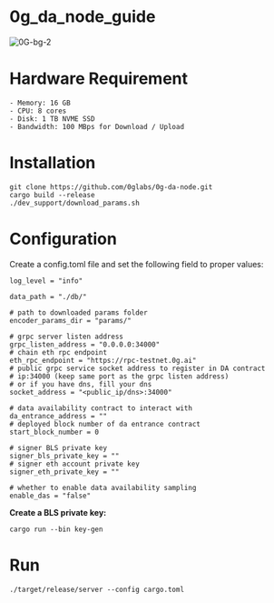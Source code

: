# 0g_da_node_guide


![0G-bg-2](https://github.com/user-attachments/assets/b7c95ef3-638e-487f-bb2f-98b872e9d5af)

# Hardware Requirement
```
- Memory: 16 GB
- CPU: 8 cores
- Disk: 1 TB NVME SSD
- Bandwidth: 100 MBps for Download / Upload
```

# Installation
```
git clone https://github.com/0glabs/0g-da-node.git
cargo build --release
./dev_support/download_params.sh
```

# Configuration
Create a config.toml file and set the following field to proper values:
```
log_level = "info"

data_path = "./db/"

# path to downloaded params folder
encoder_params_dir = "params/" 

# grpc server listen address
grpc_listen_address = "0.0.0.0:34000"
# chain eth rpc endpoint
eth_rpc_endpoint = "https://rpc-testnet.0g.ai"
# public grpc service socket address to register in DA contract
# ip:34000 (keep same port as the grpc listen address)
# or if you have dns, fill your dns
socket_address = "<public_ip/dns>:34000"

# data availability contract to interact with
da_entrance_address = ""
# deployed block number of da entrance contract
start_block_number = 0

# signer BLS private key
signer_bls_private_key = ""
# signer eth account private key
signer_eth_private_key = ""

# whether to enable data availability sampling
enable_das = "false"
```

**Create a BLS private key:**
```
cargo run --bin key-gen
```

# Run
```
./target/release/server --config cargo.toml
```
